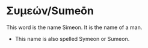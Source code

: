 # Συμεών/Sumeōn
This word is the name Simeon. It is the name of a man.

* This name is also spelled Symeon or Sumeon. 

